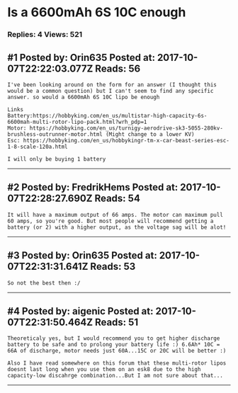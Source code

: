 # Is a 6600mAh 6S 10C enough

### Replies: 4 Views: 521

## \#1 Posted by: Orin635 Posted at: 2017-10-07T22:22:03.077Z Reads: 56

```
I've been looking around on the form for an answer (I thought this would be a common question) but I can't seem to find any specific answer. so would a 6600mAh 6S 10C lipo be enough 

Links
Battery:https://hobbyking.com/en_us/multistar-high-capacity-6s-6600mah-multi-rotor-lipo-pack.html?wrh_pdp=1
Motor: https://hobbyking.com/en_us/turnigy-aerodrive-sk3-5055-280kv-brushless-outrunner-motor.html (Might change to a lower KV)
Esc: https://hobbyking.com/en_us/hobbykingr-tm-x-car-beast-series-esc-1-8-scale-120a.html

I will only be buying 1 battery
```

---
## \#2 Posted by: FredrikHems Posted at: 2017-10-07T22:28:27.690Z Reads: 54

```
It will have a maximum output of 66 amps. The motor can maximum pull 60 amps, so you're good. But most people will recommend getting a battery (or 2) with a higher output, as the voltage sag will be alot!
```

---
## \#3 Posted by: Orin635 Posted at: 2017-10-07T22:31:31.641Z Reads: 53

```
So not the best then :/
```

---
## \#4 Posted by: aigenic Posted at: 2017-10-07T22:31:50.464Z Reads: 51

```
Theoreticaly yes, but I would recommend you to get higher discharge battery to be safe and to prolong your battery life :) 6.6Ah* 10C = 66A of discharge, motor needs just 60A...15C or 20C will be better :) 

Also I have read somewhere on this forum that these multi-rotor lipos doesnt last long when you use them on an esk8 due to the high capacity-low discahrge combination...But I am not sure about that...
```

---
